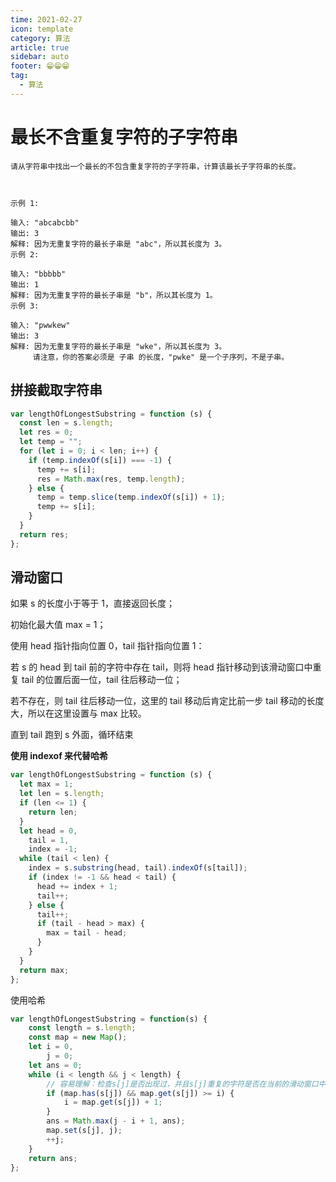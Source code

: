 ```yaml
---
time: 2021-02-27
icon: template
category: 算法
article: true
sidebar: auto
footer: 😁😁😁
tag:
  - 算法
---
```


# 最长不含重复字符的子字符串

```
请从字符串中找出一个最长的不包含重复字符的子字符串，计算该最长子字符串的长度。

 

示例 1:

输入: "abcabcbb"
输出: 3
解释: 因为无重复字符的最长子串是 "abc"，所以其长度为 3。
示例 2:

输入: "bbbbb"
输出: 1
解释: 因为无重复字符的最长子串是 "b"，所以其长度为 1。
示例 3:

输入: "pwwkew"
输出: 3
解释: 因为无重复字符的最长子串是 "wke"，所以其长度为 3。
     请注意，你的答案必须是 子串 的长度，"pwke" 是一个子序列，不是子串。
```

## 拼接截取字符串

```js
var lengthOfLongestSubstring = function (s) {
  const len = s.length;
  let res = 0;
  let temp = "";
  for (let i = 0; i < len; i++) {
    if (temp.indexOf(s[i]) === -1) {
      temp += s[i];
      res = Math.max(res, temp.length);
    } else {
      temp = temp.slice(temp.indexOf(s[i]) + 1);
      temp += s[i];
    }
  }
  return res;
};
```

## 滑动窗口

如果 s 的长度小于等于 1，直接返回长度；

初始化最大值 max = 1；

使用 head 指针指向位置 0，tail 指针指向位置 1：

若 s 的 head 到 tail 前的字符中存在 tail，则将 head 指针移动到该滑动窗口中重复 tail 的位置后面一位，tail 往后移动一位；

若不存在，则 tail 往后移动一位，这里的 tail 移动后肯定比前一步 tail 移动的长度大，所以在这里设置与 max 比较。

直到 tail 跑到 s 外面，循环结束


**使用 indexof 来代替哈希**

```js
var lengthOfLongestSubstring = function (s) {
  let max = 1;
  let len = s.length;
  if (len <= 1) {
    return len;
  }
  let head = 0,
    tail = 1,
    index = -1;
  while (tail < len) {
    index = s.substring(head, tail).indexOf(s[tail]);
    if (index != -1 && head < tail) {
      head += index + 1;
      tail++;
    } else {
      tail++;
      if (tail - head > max) {
        max = tail - head;
      }
    }
  }
  return max;
};
```

使用哈希

```js
var lengthOfLongestSubstring = function(s) {
    const length = s.length;
    const map = new Map();
    let i = 0,
        j = 0;
    let ans = 0;
    while (i < length && j < length) {
        // 容易理解：检查s[j]是否出现过，并且s[j]重复的字符是否在当前的滑动窗口中
        if (map.has(s[j]) && map.get(s[j]) >= i) {
            i = map.get(s[j]) + 1;
        }
        ans = Math.max(j - i + 1, ans);
        map.set(s[j], j);
        ++j;
    }
    return ans;
};
```
